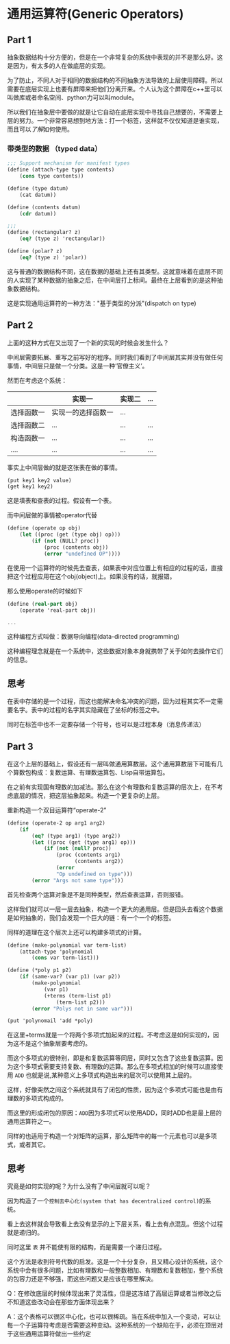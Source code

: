 # 通用运算符(Generic Operators)

## Part 1

抽象数据结构十分方便的，但是在一个非常复杂的系统中表现的并不是那么好。这是因为，有太多的人在做底层的实现。

为了防止，不同人对于相同的数据结构的不同抽象方法导致的上层使用障碍。所以需要在底层实现上也要有屏障来把他们分离开来。个人认为这个屏障在c++里可以叫做库或者命名空间、python力可以叫module。

所以我们在抽象层中要做的就是让它自动在底层实现中寻找自己想要的，不需要上层的努力。一个非常容易想到地方法：打一个标签，这样就不仅仅知道是谁实现，而且可以*了解*如何使用。

### 带类型的数据 （typed data）

~~~scheme
;;; Support mechanism for manifest types
(define (attach-type type contents)
    (cons type contents))

(define (type datum)
    (cat datum))

(define (contents datum)
    (cdr datum))

;;;
(define (rectangular? z)
    (eq? (type z) 'rectangular))

(define (polar? z)
    (eq? (type z) 'polar))
~~~

这与普通的数据结构不同，这在数据的基础上还有其类型。这就意味着在底层不同的人实现了某种数据的抽象之后，在中间层打上标间。最终在上层看到的是这种抽象数据结构。

这是实现通用运算符的一种方法："基于类型的分派"(dispatch on type)
## Part 2

上面的这种方式在又出现了一个新的实现的时候会发生什么？

中间层需要拓展、重写之前写好的程序。同时我们看到了中间层其实并没有做任何事情，中间层只是做一个分类。这是一种‘官僚主义’。

然而在考虑这个系统：

| |实现一 | 实现二 | ... |
|--|--|-- | -- |
| 选择函数一 | 实现一的选择函数一 | ... | |
| 选择函数二 | ... | ... | ... |
| 构造函数一 | ... | ... | ... |
| .... | ... | ... | ... |

事实上中间层做的就是这张表在做的事情。

~~~scheme
(put key1 key2 value)
(get key1 key2)
~~~

这是填表和查表的过程。假设有一个表。

而中间层做的事情被operator代替

~~~scheme
(define (operate op obj)
    (let ((proc (get (type obj) op)))
        (if (not (NULL? proc))
            (proc (contents obj))
            (error "undefined OP"))))
~~~

在使用一个运算符的时候先去查表，如果表中对应位置上有相应的过程的话，直接把这个过程应用在这个obj(object)上。如果没有的话，就报错。

那么使用operate的时候如下
~~~scheme
(define (real-part obj)
    (operate 'real-part obj))

...

~~~

这种编程方式叫做：数据导向编程(data-directed programming)

这种编程理念就是在一个系统中，这些数据对象本身就携带了关于如何去操作它们的信息。

## 思考

在表中存储的是一个过程，而这也能解决命名冲突的问题，因为过程其实不一定需要名字。表中的过程的名字其实隐藏在了坐标的标签之中。

同时在标签中也不一定要存储一个符号，也可以是过程本身（消息传递法）

## Part 3

在这个上层的基础上，假设还有一层叫做通用算数层。这个通用算数层下可能有几个算数包构成：复数运算、有理数运算包、Lisp自带运算包。

在之前有实现国有理数的加减法。那么在这个有理数和复数运算的层次上，在不考虑底层的情况，把这层抽象起来。构造一个更复杂的上层。

重新构造一个双目运算符“operate-2”
~~~scheme
(define (operate-2 op arg1 arg2)
    (if 
        (eq? (type arg1) (type arg2))
        (let ((proc (get (type arg1) op)))
            (if (not (null? proc))
                (proc (contents arg1)
                      (contents arg2))
                (error
                "Op undefined on type")))
        (error "Args not same type")))
~~~
首先检查两个运算对象是不是同种类型，然后查表运算，否则报错。

这样我们就可以一层一层去抽象，构造一个更大的通用层。但是回头去看这个数据是如何抽象的，我们会发现一个巨大的链：有一个一个的标签。

同样的道理在这个层次上还可以构建多项式的计算。

~~~scheme
(define (make-polynomial var term-list)
    (attach-type 'polynomial
        (cons var term-list)))

(define (*poly p1 p2)
    (if (same-var? (var p1) (var p2))
        (make-polynomial
            (var p1)
            (+terms (term-list p1)
                (term-list p2)))
        (error "Polys not in same var")))

(put 'polynomail 'add *poly)
~~~
在这里+terms就是一个将两个多项式加起来的过程。不考虑这是如何实现的，因为这不是这个抽象层要考虑的。

而这个多项式的很特别，即是和复数运算等同层，同时又包含了这些复数运算。因为这个多项式需要支持复数、有理数的运算。那么在多项式相加的时候可以直接使用 `ADD` 也就是说,某种意义上多项式构造出来的层次可以使用其上层的。

这样，好像突然之间这个系统就具有了闭包的性质，因为这个多项式可能也是由有理数的多项式构成的。

而这里的形成闭包的原因：`ADD`因为多项式可以使用ADD，同时ADD也是最上层的通用运算符之一。

同样的也适用于构造一个对矩阵的运算，那么矩阵中的每一个元素也可以是多项式，或者其它。

## 思考

究竟是如何实现的呢？为什么没有了中间层就可以呢？

因为构造了一个`控制去中心化(system that has decentralized control)`的系统。

看上去这样就会导致看上去没有显示的上下层关系，看上去有点混乱。但这个过程就是递归的。

同时这里 `表` 并不能使有限的结构，而是需要一个递归过程。

这个方法是收到符号代数的启发。这是一个十分复杂，且又精心设计的系统，这个系统中会有很多问题，比如有理数和一般整数相加、有理数和复数相加，整个系统的包容力还是不够强，而这些问题又是应该在哪里解决。

Q：在修改底层的时候体现出来了灵活性，但是这冻结了高层运算或者当修改之后不知道这些改动会在那些方面体现出来？

A：这个表格可以很区中心化，也可以很稀疏。当在系统中加入一个变动，可以让每一个子运算符考虑是否需要这种变动。这种系统的一个缺陷在于，必须在顶层对于这些通用运算符做出一些约定